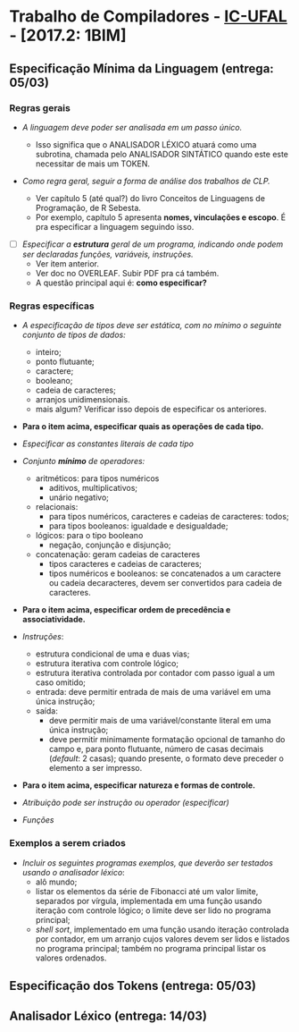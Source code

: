 

Trabalho de Compiladores - [IC-UFAL](www.ic.ufal.br) - \[2017.2: 1BIM\]
=======

Especificação Mínima da Linguagem (entrega: 05/03)
------

### Regras gerais

* _A linguagem deve poder ser analisada em um passo único._

    * Isso significa que o ANALISADOR LÉXICO atuará como uma subrotina, chamada pelo ANALISADOR SINTÁTICO 
    quando este este necessitar de mais um TOKEN.

* _Como regra geral, seguir a forma de análise dos trabalhos de CLP._ 
    * Ver capítulo 5 (até qual?) do livro Conceitos de Linguagens de Programação, de R Sebesta.
    * Por exemplo, capítulo 5 apresenta **nomes, vinculações e escopo**. É pra especificar a linguagem
      seguindo isso.

* [ ] _Especificar a **estrutura** geral de um programa, indicando onde podem ser declaradas funções, variáveis,
  instruções._
    * Ver item anterior.
    * Ver doc no OVERLEAF. Subir PDF pra cá também.
    * A questão principal aqui é: **como especificar?**

### Regras específicas

* _A especificação de tipos deve ser estática, com no mínimo o seguinte conjunto de tipos de dados:_
    * inteiro;
    * ponto flutuante;
    * caractere;
    * booleano;
    * cadeia de caracteres;
    * arranjos unidimensionais.
    * mais algum? Verificar isso depois de especificar os anteriores.

* **Para o item acima, especificar quais as operações de cada tipo.**

* _Especificar as constantes literais de cada tipo_

* _Conjunto **mínimo** de operadores:_
    * aritméticos: para tipos numéricos
        * aditivos, multiplicativos;
        * unário negativo;
    * relacionais:
        * para tipos numéricos, caracteres e cadeias de caracteres: todos;
        * para tipos booleanos: igualdade e desigualdade;
    * lógicos: para o tipo booleano
        * negação, conjunção e disjunção;
    * concatenação: geram cadeias de caracteres
        * tipos caracteres e cadeias de caracteres;
        * tipos numéricos e booleanos: se concatenados a um caractere ou cadeia decaracteres, devem ser
          convertidos para cadeia de caracteres.

* **Para o item acima, especificar ordem de precedência e associatividade.**

* _Instruções_:
    * estrutura condicional de uma e duas vias;
    * estrutura iterativa com controle lógico;
    * estrutura iterativa controlada por contador com passo igual a um caso omitido;
    * entrada: deve permitir entrada de mais de uma variável em uma única instrução;
    * saída:
        * deve permitir mais de uma variável/constante literal em uma única instrução;
        * deve permitir minimamente formatação opcional de tamanho do campo e, para ponto flutuante, número de
          casas decimais (_default_: 2 casas); quando presente, o formato deve preceder o elemento a ser
          impresso.

* **Para o item acima, especificar natureza e formas de controle.**

* _Atribuição pode ser instrução ou operador (especificar)_

* _Funções_

### Exemplos a serem criados
* _Incluir os seguintes programas exemplos, que deverão ser testados usando o analisador léxico_:
    * alô mundo;
    * listar os elementos da série de Fibonacci até um valor limite, separados por vírgula, implementada em
      uma função usando iteração com controle lógico; o limite deve ser lido no programa principal;
    * _shell sort_, implementado em uma função usando iteração controlada por contador, em um arranjo cujos
      valores devem ser lidos e listados no programa principal; também no programa principal listar os valores
      ordenados.

Especificação dos Tokens (entrega: 05/03)
------

Analisador Léxico (entrega: 14/03)
------
